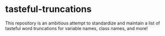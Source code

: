 # tasteful-truncations
This repository is an ambitious attempt to standardize and maintain a list of tasteful word truncations for variable names, class names, and more!

